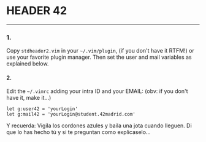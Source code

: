 # HEADER 42 
---
### 1.
Copy `stdheader2.vim` in your `~/.vim/plugin`, (if you don't have it RTFM!) or use your favorite plugin manager. Then set the user and mail variables as explained below.

#### 2.
Edit the  `~/.vimrc` adding your intra ID and your EMAIL:       (obv: if you don't have it, make it...)

```vim
let g:user42 = 'yourLogin'
let g:mail42 = 'yourLogin@student.42madrid.com'
```

Y recuerda: Vigila los cordones azules y baila una jota cuando lleguen. Di que lo has hecho tú y si te preguntan como explicaselo...

